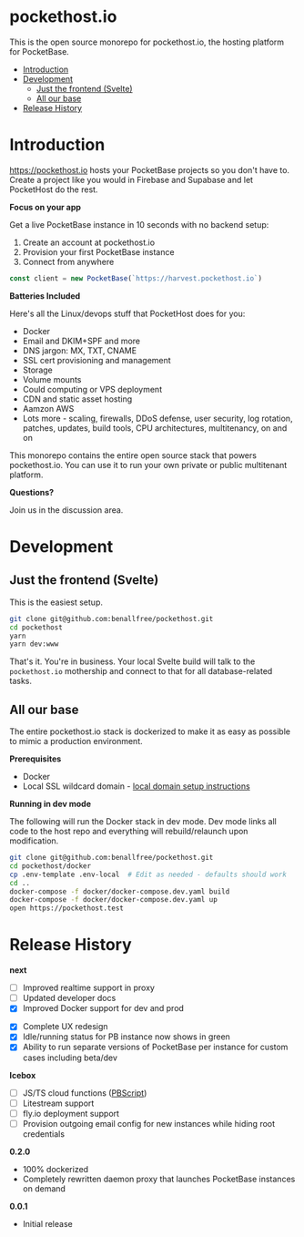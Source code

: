<h1>pockethost.io</h1>

This is the open source monorepo for pockethost.io, the hosting platform for PocketBase.

<!-- @import "[TOC]" {cmd="toc" depthFrom=1 depthTo=6 orderedList=false} -->

<!-- code_chunk_output -->

- [Introduction](#introduction)
- [Development](#development)
  - [Just the frontend (Svelte)](#just-the-frontend-svelte)
  - [All our base](#all-our-base)
- [Release History](#release-history)

<!-- /code_chunk_output -->

# Introduction

https://pockethost.io hosts your PocketBase projects so you don't have to. Create a project like you would in Firebase and Supabase and let PocketHost do the rest.

**Focus on your app**

Get a live PocketBase instance in 10 seconds with no backend setup:

1. Create an account at pockethost.io
2. Provision your first PocketBase instance
3. Connect from anywhere

```ts
const client = new PocketBase(`https://harvest.pockethost.io`)
```

**Batteries Included**

Here's all the Linux/devops stuff that PocketHost does for you:

- Docker
- Email and DKIM+SPF and more
- DNS jargon: MX, TXT, CNAME
- SSL cert provisioning and management
- Storage
- Volume mounts
- Could computing or VPS deployment
- CDN and static asset hosting
- Aamzon AWS
- Lots more - scaling, firewalls, DDoS defense, user security, log rotation, patches, updates, build tools, CPU architectures, multitenancy, on and on

This monorepo contains the entire open source stack that powers pockethost.io. You can use it to run your own private or public multitenant platform.

**Questions?**

Join us in the discussion area.

# Development

## Just the frontend (Svelte)

This is the easiest setup.

```bash
git clone git@github.com:benallfree/pockethost.git
cd pockethost
yarn
yarn dev:www
```

That's it. You're in business. Your local Svelte build will talk to the `pockethost.io` mothership and connect to that for all database-related tasks.

## All our base

The entire pockethost.io stack is dockerized to make it as easy as possible to mimic a production environment.

**Prerequisites**

- Docker
- Local SSL wildcard domain - [local domain setup instructions](./docs/local-domain-setup.md)

**Running in dev mode**

The following will run the Docker stack in dev mode. Dev mode links all code to the host repo and everything will rebuild/relaunch upon modification.

```bash
git clone git@github.com:benallfree/pockethost.git
cd pockethost/docker
cp .env-template .env-local  # Edit as needed - defaults should work
cd ..
docker-compose -f docker/docker-compose.dev.yaml build
docker-compose -f docker/docker-compose.dev.yaml up
open https://pockethost.test
```

# Release History

**next**

- [ ] Improved realtime support in proxy
- [ ] Updated developer docs
- [x] Improved Docker support for dev and prod

* [x] Complete UX redesign
* [x] Idle/running status for PB instance now shows in green
* [x] Ability to run separate versions of PocketBase per instance for custom cases including beta/dev

**Icebox**

- [ ] JS/TS cloud functions ([PBScript](https://github.com/benallfree/pbscript))
- [ ] Litestream support
- [ ] fly.io deployment support
- [ ] Provision outgoing email config for new instances while hiding root credentials

**0.2.0**

- 100% dockerized
- Completely rewritten daemon proxy that launches PocketBase instances on demand

**0.0.1**

- Initial release
